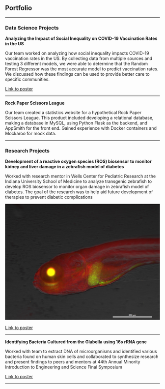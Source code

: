 ## Portfolio
---

### Data Science Projects

**Analyzing the Impact of Social Inequality on COVID-19 Vaccination Rates in the US**

[//]: # (<img src="images/dummy_thumbnail.jpg?raw=true"/>)

Our team worked on analyzing how social inequality impacts COVID-19 vaccination rates in the US. By collecting data from multiple sources and testing 3 different models, we were able to determine that the Random Forest Regressor was the most accurate model to predict vaccination rates. We discussed how these findings can be used to provide better care to specific communities.

[Link to poster](/pdf/DS3000FinalProject.pdf)

---
**Rock Paper Scissors League**

Our team created a statistics website for a hypothetical Rock Paper Scissors League. This product included developing a relational database, making a database in MySQL, using Python Flask as the backend, and AppSmith for the front end. Gained experience with Docker containers and Mockaroo for mock data.

---
### Research Projects
**Development of a reactive oxygen species (ROS) biosensor to monitor kidney and liver damage in a zebrafish model of diabetes** 

Worked with research mentor in Wells Center for Pediatric Research at the Indiana University School of Medicine to analyze transgenic zebrafish to develop ROS biosensor to monitor organ damage in zebrafish model of diabetes. The goal of the research was to help aid future development of therapies to prevent diabetic complications

<img src="images/zebrafish.jpg?raw=true"/>

[Link to poster](/pdf/JuanIUZebrafishPoser.pdf)

---
**Identifying Bacteria Cultured from the Glabella using 16s rRNA gene**

Worked with team to extract DNA of microorganisms and identified various bacteria found on human skin cells and collaborated to synthesize research and present findings to peers and mentors at 44th Annual Minority Introduction to Engineering and Science Final Symposium

[Link to poster](/pdf/MITESGenomics-Poster.pdf)

---
